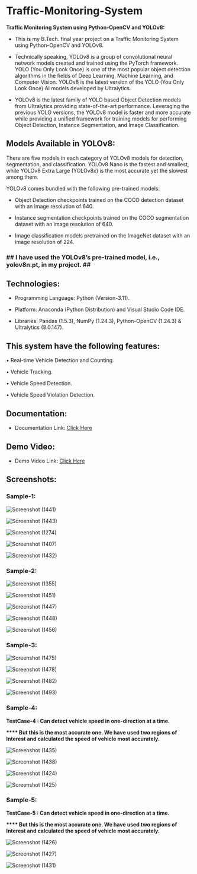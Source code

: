 <h1>Traffic-Monitoring-System</h1>


<strong>Traffic Monitoring System using Python-OpenCV and YOLOv8:</strong><br>

* This is my B.Tech. final year project on a Traffic Monitoring System using Python-OpenCV and YOLOv8.

* Technically speaking, YOLOv8 is a group of convolutional neural network models created and trained using the PyTorch framework. YOLO (You Only Look Once) is one of the most popular object detection algorithms in the fields of Deep Learning, Machine Learning, and Computer Vision. YOLOv8 is the latest version of the YOLO (You Only Look Once) AI models developed by Ultralytics.

* YOLOv8 is the latest family of YOLO based Object Detection models from Ultralytics providing state-of-the-art performance.
Leveraging the previous YOLO versions, the YOLOv8 model is faster and more accurate while providing a unified framework for training models for performing Object Detection, Instance Segmentation, and
Image Classification.

<h2>Models Available in YOLOv8:</h2>

There are five models in each category of YOLOv8 models for detection, segmentation, and classification. YOLOv8 Nano is the fastest and smallest, while YOLOv8 Extra Large (YOLOv8x) is the most accurate yet the slowest among them. 

YOLOv8 comes bundled with the following pre-trained models:

* Object Detection checkpoints trained on the COCO detection dataset with an image resolution of 640.

* Instance segmentation checkpoints trained on the COCO segmentation dataset with an image resolution of 640.
  
* Image classification models pretrained on the ImageNet dataset with an image resolution of 224.

<h3> ## I have used the YOLOv8’s pre-trained model, i.e., yolov8n.pt, in my project. ## </h3>

<h2>Technologies:</h2>

*	Programming Language: Python (Version-3.11).

*	Platform: Anaconda (Python Distribution) and Visual Studio Code IDE.

* Libraries: Pandas (1.5.3), NumPy (1.24.3), Python-OpenCV (1.24.3) & Ultralytics (8.0.147).

<h2>This system have the following features:</h2>

•	Real-time Vehicle Detection and Counting.

•	Vehicle Tracking.

•	Vehicle Speed Detection.

•	Vehicle Speed Violation Detection.

<h2>Documentation:</h2>

* Documentation Link: [Click Here](https://drive.google.com/drive/folders/1o_dnP3Hs1WSbIQcwozzGhLoHEcJdLK1r)

<h2>Demo Video:</h2>

* Demo Video Link: [Click Here](https://drive.google.com/drive/folders/1Qm6-M0RzdAMCF-xNReqaWYUE-HjZ6Vrb)

<h2>Screenshots:</h2>

<h3>Sample-1:</h3>


![Screenshot (1441)](https://github.com/DebajyotiTalukder2001/Traffic-Monitoring-System/assets/136104351/a476907e-8a5b-4091-a7a0-3a8428df3ef4)


![Screenshot (1443)](https://github.com/DebajyotiTalukder2001/Traffic-Monitoring-System/assets/136104351/685c9d4b-eac3-4a30-9de2-7d93e30b0a18)


![Screenshot (1274)](https://github.com/DebajyotiTalukder2001/Traffic-Monitoring-System/assets/136104351/75a3a321-79f5-4ed7-87c5-5b1a45470298)




![Screenshot (1407)](https://github.com/DebajyotiTalukder2001/Traffic-Monitoring-System/assets/136104351/b95e5d2d-d1df-4bc1-9c0c-0db286d79067)




![Screenshot (1432)](https://github.com/DebajyotiTalukder2001/Traffic-Monitoring-System/assets/136104351/2eb81b16-93bd-4b8d-89e1-0e5158a8eb15)



<h3>Sample-2:</h3>


![Screenshot (1355)](https://github.com/DebajyotiTalukder2001/Traffic-Monitoring-System/assets/136104351/f58df0e1-48a6-4b7a-8693-32aa7ad90d76)


![Screenshot (1451)](https://github.com/DebajyotiTalukder2001/Traffic-Monitoring-System/assets/136104351/d83979e2-da50-44c7-8b31-bf64ee71fb69)


![Screenshot (1447)](https://github.com/DebajyotiTalukder2001/Traffic-Monitoring-System/assets/136104351/d5793a95-f0d0-4d0b-ac14-30d87d3d1d83)

![Screenshot (1448)](https://github.com/DebajyotiTalukder2001/Traffic-Monitoring-System/assets/136104351/f937c691-88ea-4155-ac79-dc4f778d0955)

![Screenshot (1456)](https://github.com/DebajyotiTalukder2001/Traffic-Monitoring-System/assets/136104351/26c7f83e-ca3f-4efb-ab61-b675e3da9c56)



<h3>Sample-3:</h3>

![Screenshot (1475)](https://github.com/DebajyotiTalukder2001/Traffic-Monitoring-System/assets/136104351/615ea057-e3db-43e8-949b-0509ded8308c)


![Screenshot (1478)](https://github.com/DebajyotiTalukder2001/Traffic-Monitoring-System/assets/136104351/481332ab-28b2-4f9a-94af-361cc4a61498)


![Screenshot (1482)](https://github.com/DebajyotiTalukder2001/Traffic-Monitoring-System/assets/136104351/627f2b28-3486-4dd5-848b-b22ddeff06df)


![Screenshot (1493)](https://github.com/DebajyotiTalukder2001/Traffic-Monitoring-System/assets/136104351/955d1f40-fb6f-4bff-88b6-9216c8364be6)


<h3>Sample-4:</h3>


<strong>

TestCase-4 : Can detect vehicle speed in one-direction at a time. 

**** But this is the most accurate one. We have used two regions of Interest and calculated the speed of vehicle most accurately.

</strong>



![Screenshot (1435)](https://github.com/DebajyotiTalukder2001/Traffic-Monitoring-System/assets/136104351/bf84aeb6-b50e-491f-8597-1f0aee68f1e7)




![Screenshot (1438)](https://github.com/DebajyotiTalukder2001/Traffic-Monitoring-System/assets/136104351/3b3d0a4d-30ba-495c-b6ea-009b3892838b)




![Screenshot (1424)](https://github.com/DebajyotiTalukder2001/Traffic-Monitoring-System/assets/136104351/d5277d3d-b28c-4d05-a214-92e94f5ce353)


![Screenshot (1425)](https://github.com/DebajyotiTalukder2001/Traffic-Monitoring-System/assets/136104351/c14bc4bc-60fc-4492-93d6-3244b546592c)



<h3>Sample-5:</h3>


<strong>

TestCase-5 : Can detect vehicle speed in one-direction at a time. 

**** But this is the most accurate one. We have used two regions of Interest and calculated the speed of vehicle most accurately.

</strong>


![Screenshot (1426)](https://github.com/DebajyotiTalukder2001/Traffic-Monitoring-System/assets/136104351/c56c7882-93eb-491c-bc0e-a04785df7af8)


![Screenshot (1427)](https://github.com/DebajyotiTalukder2001/Traffic-Monitoring-System/assets/136104351/081c155c-a1af-49da-a757-867b06b6a0d6)


![Screenshot (1431)](https://github.com/DebajyotiTalukder2001/Traffic-Monitoring-System/assets/136104351/28eb8e22-a9a0-41a9-9b87-fd8c9e6b2ca0)
















